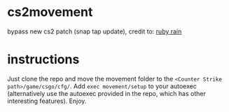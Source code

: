 # cs2movement
bypass new cs2 patch (snap tap update), credit to: [ruby rain](https://steamcommunity.com/id/r_by/)

# instructions
Just clone the repo and move the movement folder to the `<Counter Strike path>/game/csgo/cfg/`. Add `exec movement/setup` to your autoexec (alternatively use the autoexec provided in the repo, which has other interesting features). Enjoy.
